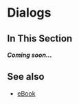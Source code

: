 # Dialogs

## In This Section

***Coming soon...***

## See also

* [eBook](/docs/documentation/eBook)
